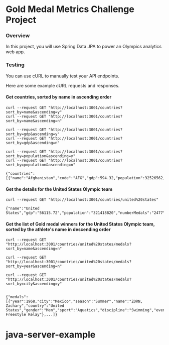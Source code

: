 # Gold Medal Metrics Challenge Project

### Overview
In this project, you will use Spring Data JPA to power an Olympics analytics web app.

### Testing
You can use cURL to manually test your API endpoints.

Here are some example cURL requests and responses.

#### Get countries, sorted by name in ascending order 

```shell
curl --request GET "http://localhost:3001/countries?sort_by=name&ascending=y"         
curl --request GET "http://localhost:3001/countries?sort_by=name&ascending=n" 

curl --request GET "http://localhost:3001/countries?sort_by=gdp&ascending=y"
curl --request GET "http://localhost:3001/countries?sort_by=gdp&ascending=n" 

curl --request GET "http://localhost:3001/countries?sort_by=population&ascending=y" 
curl --request GET "http://localhost:3001/countries?sort_by=population&ascending=n" 

{"countries":[{"name":"Afghanistan","code":"AFG","gdp":594.32,"population":32526562,"medals":0},...]}
```

#### Get the details for the United States Olympic team

```shell
curl --request GET "http://localhost:3001/countries/united%20states"                                            

{"name":"United States","gdp":"56115.72","population":"321418820","numberMedals":"2477","numberSummerWins":"2302","percentageTotalSummerWins":"21.957268","yearFirstSummerWin":"1896","numberWinterWins":"175","percentageTotalWinterWins":"9.1098385","yearFirstWinterWin":"1924","numberEventsWonByFemaleAthletes":"747","numberEventsWonByMaleAthletes":"1730"}

```

#### Get the list of Gold medal winners for the United States Olympic team, sorted by the athlete's name in descending order

```shell
curl --request GET "http://localhost:3001/countries/united%20states/medals?sort_by=name&ascending=n"      

curl --request GET "http://localhost:3001/countries/united%20states/medals?sort_by=year&ascending=n"     

curl --request GET "http://localhost:3001/countries/united%20states/medals?sort_by=city&ascending=y" 


{"medals":[{"year":1968,"city":"Mexico","season":"Summer","name":"ZORN, Zachary","country":"United States","gender":"Men","sport":"Aquatics","discipline":"Swimming","event":"4X100M Freestyle Relay"},...]}
```

# java-server-example
